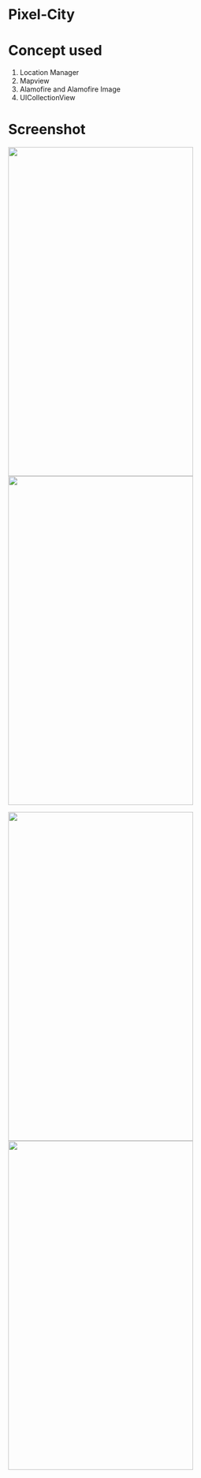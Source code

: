 # Pixel-City

<h1>Concept used</h1>

<ol>
<li>Location Manager</l1>
<li>Mapview</li>
<li>Alamofire and Alamofire Image</li>
<li>UICollectionView</li>
</ol>

<h1>Screenshot</h1>

<img src = "https://user-images.githubusercontent.com/7590943/34442529-ba1f4f22-ece8-11e7-8eaa-0a308ee2baa4.png" width = "375px" height = "667px"> <img src = "https://user-images.githubusercontent.com/7590943/34442573-04c9df10-ece9-11e7-8f6e-1667e8b7a7d5.png" width = "375px" height = "667px"> 

<img src = "https://user-images.githubusercontent.com/7590943/34442570-faad9dbe-ece8-11e7-852f-00da7a19dcb9.png" width = "375px" height = "667px"> <img src = "https://user-images.githubusercontent.com/7590943/34442543-cef933e0-ece8-11e7-8e50-2af9c08901c0.png" width = "375px" height = "667px"> 
